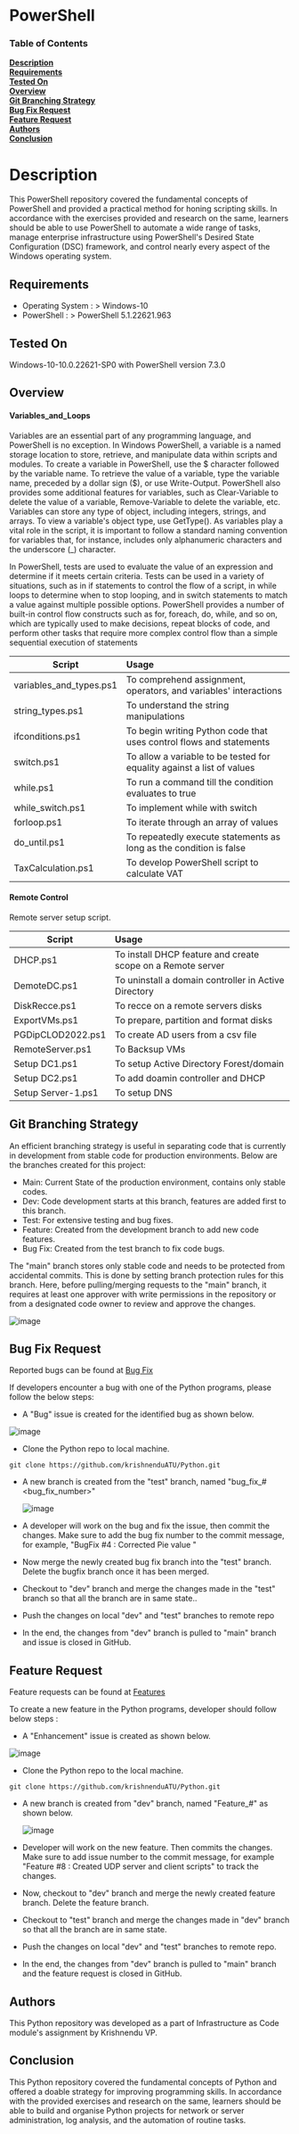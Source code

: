 # PowerShell

### Table of Contents
**[Description](#description)**<br>
**[Requirements](#requirements)**<br>
**[Tested On](#tested-on)**<br>
**[Overview](#overview)**<br>
**[Git Branching Strategy](#git-branching-strategy)**<br>
**[Bug Fix Request](#bug-fix-request)**<br>
**[Feature Request](#feature-request)**<br>
**[Authors](#authors)**<br>
**[Conclusion](#conclusion)**<br>

# Description
This PowerShell repository covered the fundamental concepts of PowerShell and provided a practical method for honing scripting skills. In accordance with the exercises provided and research on the same, learners should be able to use PowerShell to automate a wide range of tasks, manage enterprise infrastructure using PowerShell's Desired State Configuration (DSC) framework, and control nearly every aspect of the Windows operating system.

## Requirements
- Operating System : > Windows-10
- PowerShell :  > PowerShell 5.1.22621.963

## Tested On

Windows-10-10.0.22621-SP0 with PowerShell version 7.3.0

## Overview

#### Variables_and_Loops

Variables are an essential part of any programming language, and PowerShell is no exception. In Windows PowerShell, a variable is a named storage location to store, retrieve, and manipulate data within scripts and modules. To create a variable in PowerShell, use the $ character followed by the variable name. To retrieve the value of a variable, type the variable name, preceded by a dollar sign ($), or use Write-Output. PowerShell also provides some additional features for variables, such as Clear-Variable to delete the value of a variable, Remove-Variable to delete the variable, etc. Variables can store any type of object, including integers, strings, and arrays. To view a variable's object type, use GetType(). As variables play a vital role in the script, it is important to follow a standard naming convention for variables that, for instance, includes only alphanumeric characters and the underscore (_) character. 

In PowerShell, tests are used to evaluate the value of an expression and determine if it meets certain criteria. Tests can be used in a variety of situations, such as in if statements to control the flow of a script, in while loops to determine when to stop looping, and in switch statements to match a value against multiple possible options. PowerShell provides a number of built-in control flow constructs such as for, foreach, do, while, and so on, which are typically used to make decisions, repeat blocks of code, and perform other tasks that require more complex control flow than a simple sequential execution of statements

| Script   |      Usage     | 
|----------| :---------------|
| variables_and_types.ps1 | To comprehend assignment, operators, and variables' interactions   | 
| string_types.ps1 | To understand the string manipulations   | 
| ifconditions.ps1 | To begin writing Python code that uses control flows and statements  |
| switch.ps1 | To allow a variable to be tested for equality against a list of values | 
| while.ps1 | To run a command till the condition evaluates to true | 
| while_switch.ps1 | To implement while with switch | 
| forloop.ps1 | To iterate through an array of values |
| do_until.ps1  | To repeatedly execute statements as long as the condition is false | 
| TaxCalculation.ps1 | To develop PowerShell script to calculate VAT | 

#### Remote Control

Remote server setup script.

| Script   |      Usage     | 
|----------| :---------------|
| DHCP.ps1 | To install DHCP feature and create scope on a Remote server  | 
| DemoteDC.ps1 | To uninstall a domain controller in Active Directory   | 
| DiskRecce.ps1 | To recce on a remote servers disks  |
| ExportVMs.ps1 | To prepare, partition and format disks | 
| PGDipCLOD2022.ps1 | To create AD users from a csv file | 
| RemoteServer.ps1 | To Backsup VMs | 
| Setup DC1.ps1 | To setup Active Directory Forest/domain  |
| Setup DC2.ps1  | To add doamin controller and DHCP | 
| Setup Server-1.ps1  | To setup DNS | 

## Git Branching Strategy

An efficient branching strategy is useful in separating code that is currently in development from stable code for production environments. Below are the branches created for this project:

- Main: Current State of the production environment, contains only stable codes.
- Dev: Code development starts at this branch, features are added first to this branch.
- Test:  For extensive testing and bug fixes.
- Feature: Created from the development branch to add new code features.
- Bug Fix: Created from the test branch to fix code bugs.

The "main" branch stores only stable code and needs to be protected from accidental commits. This is done by setting branch protection rules for this branch. Here, before pulling/merging requests to the "main" branch, it requires at least one approver with write permissions in the repository or from a designated code owner to review and approve the changes.

![image](https://user-images.githubusercontent.com/119352610/209552683-8e19d791-8e86-4ff9-9212-3cecc11ce98a.png)


## Bug Fix Request

Reported bugs can be found at [Bug Fix](https://github.com/krishnenduATU/Python/issues?q=is%3Aissue+is%3Aclosed+label%3Abug)  

If developers encounter a bug with one of the Python programs, please follow the below steps:
- A "Bug" issue is created for the identified bug as shown below.

![image](https://user-images.githubusercontent.com/119352610/209512161-854ed88e-c16c-474d-b11d-da1ad1154951.png)

- Clone the Python repo to local machine.
```
git clone https://github.com/krishnenduATU/Python.git
``` 

- A new branch is created from the "test" branch, named "bug_fix_#<bug_fix_number>"
  
  ![image](https://user-images.githubusercontent.com/119352610/209512959-1c818968-b75a-4623-8da4-0d8ba7fb0074.png)

- A developer will work on the bug and fix the issue, then commit the changes. Make sure to add the bug fix number to the commit message, for example, "BugFix #4 : Corrected Pie value "
- Now merge the newly created bug fix branch into the "test" branch. Delete the bugfix branch once it has been merged.
- Checkout to "dev" branch and merge the changes made in the "test" branch so that all the branch are in same state..
- Push the changes on local "dev" and "test" branches to remote repo 
- In the end, the changes from "dev" branch is pulled to "main" branch and issue is closed in GitHub.
 
## Feature Request

Feature requests can be found at [Features](https://github.com/krishnenduATU/Python/issues?q=is%3Aissue+is%3Aclosed+label%3Aenhancement+)

To create a new feature in the Python programs, developer should follow below steps :

- A "Enhancement" issue is created as shown below.

![image](https://user-images.githubusercontent.com/119352610/209514336-9782f35b-9747-4cbf-8f4e-07a7eddee361.png)

- Clone the Python repo to the local machine.
```
git clone https://github.com/krishnenduATU/Python.git
``` 

- A new branch is created from "dev" branch, named "Feature_#<issue number>" as shown below.  

  ![image](https://user-images.githubusercontent.com/119352610/209512959-1c818968-b75a-4623-8da4-0d8ba7fb0074.png)
  
- Developer will work on the new feature. Then commits the changes. Make sure to add issue number to the commit message, for example "Feature #8 : Created UDP server and client scripts" to track the changes.
- Now, checkout to "dev" branch and merge the newly created feature branch. Delete the feature branch.
- Checkout to "test" branch and merge the changes made in "dev" branch so that all the branch are in same state.
- Push the changes on local "dev" and "test" branches to remote repo.
- In the end, the changes from "dev" branch is pulled to "main" branch and the feature request is closed in GitHub.

## Authors

This Python repository was developed as a part of Infrastructure as Code module's assignment by Krishnendu VP.  

## Conclusion

This Python repository covered the fundamental concepts of Python and offered a doable strategy for improving programming skills. In accordance with the provided exercises and research on the same, learners should be able to build and organise Python projects for network or server administration, log analysis, and the automation of routine tasks.


